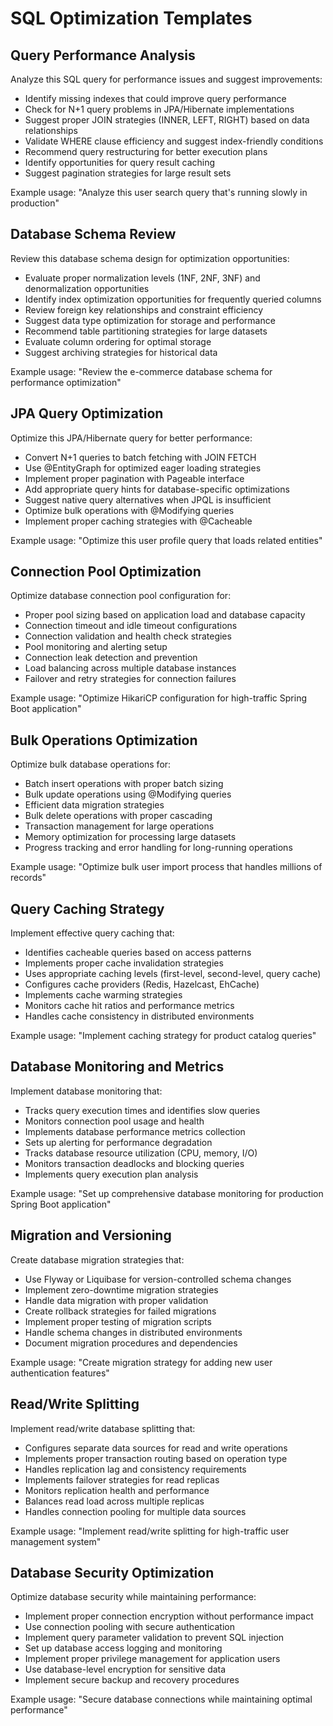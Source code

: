 # SQL Optimization Templates

## Query Performance Analysis
Analyze this SQL query for performance issues and suggest improvements:
- Identify missing indexes that could improve query performance
- Check for N+1 query problems in JPA/Hibernate implementations
- Suggest proper JOIN strategies (INNER, LEFT, RIGHT) based on data relationships
- Validate WHERE clause efficiency and suggest index-friendly conditions
- Recommend query restructuring for better execution plans
- Identify opportunities for query result caching
- Suggest pagination strategies for large result sets

Example usage: "Analyze this user search query that's running slowly in production"

## Database Schema Review
Review this database schema design for optimization opportunities:
- Evaluate proper normalization levels (1NF, 2NF, 3NF) and denormalization opportunities
- Identify index optimization opportunities for frequently queried columns
- Review foreign key relationships and constraint efficiency
- Suggest data type optimization for storage and performance
- Recommend table partitioning strategies for large datasets
- Evaluate column ordering for optimal storage
- Suggest archiving strategies for historical data

Example usage: "Review the e-commerce database schema for performance optimization"

## JPA Query Optimization
Optimize this JPA/Hibernate query for better performance:
- Convert N+1 queries to batch fetching with JOIN FETCH
- Use @EntityGraph for optimized eager loading strategies
- Implement proper pagination with Pageable interface
- Add appropriate query hints for database-specific optimizations
- Suggest native query alternatives when JPQL is insufficient
- Optimize bulk operations with @Modifying queries
- Implement proper caching strategies with @Cacheable

Example usage: "Optimize this user profile query that loads related entities"

## Connection Pool Optimization
Optimize database connection pool configuration for:
- Proper pool sizing based on application load and database capacity
- Connection timeout and idle timeout configurations
- Connection validation and health check strategies
- Pool monitoring and alerting setup
- Connection leak detection and prevention
- Load balancing across multiple database instances
- Failover and retry strategies for connection failures

Example usage: "Optimize HikariCP configuration for high-traffic Spring Boot application"

## Bulk Operations Optimization
Optimize bulk database operations for:
- Batch insert operations with proper batch sizing
- Bulk update operations using @Modifying queries
- Efficient data migration strategies
- Bulk delete operations with proper cascading
- Transaction management for large operations
- Memory optimization for processing large datasets
- Progress tracking and error handling for long-running operations

Example usage: "Optimize bulk user import process that handles millions of records"

## Query Caching Strategy
Implement effective query caching that:
- Identifies cacheable queries based on access patterns
- Implements proper cache invalidation strategies
- Uses appropriate caching levels (first-level, second-level, query cache)
- Configures cache providers (Redis, Hazelcast, EhCache)
- Implements cache warming strategies
- Monitors cache hit ratios and performance metrics
- Handles cache consistency in distributed environments

Example usage: "Implement caching strategy for product catalog queries"

## Database Monitoring and Metrics
Implement database monitoring that:
- Tracks query execution times and identifies slow queries
- Monitors connection pool usage and health
- Implements database performance metrics collection
- Sets up alerting for performance degradation
- Tracks database resource utilization (CPU, memory, I/O)
- Monitors transaction deadlocks and blocking queries
- Implements query execution plan analysis

Example usage: "Set up comprehensive database monitoring for production Spring Boot application"

## Migration and Versioning
Create database migration strategies that:
- Use Flyway or Liquibase for version-controlled schema changes
- Implement zero-downtime migration strategies
- Handle data migration with proper validation
- Create rollback strategies for failed migrations
- Implement proper testing of migration scripts
- Handle schema changes in distributed environments
- Document migration procedures and dependencies

Example usage: "Create migration strategy for adding new user authentication features"

## Read/Write Splitting
Implement read/write database splitting that:
- Configures separate data sources for read and write operations
- Implements proper transaction routing based on operation type
- Handles replication lag and consistency requirements
- Implements failover strategies for read replicas
- Monitors replication health and performance
- Balances read load across multiple replicas
- Handles connection pooling for multiple data sources

Example usage: "Implement read/write splitting for high-traffic user management system"

## Database Security Optimization
Optimize database security while maintaining performance:
- Implement proper connection encryption without performance impact
- Use connection pooling with secure authentication
- Implement query parameter validation to prevent SQL injection
- Set up database access logging and monitoring
- Implement proper privilege management for application users
- Use database-level encryption for sensitive data
- Implement secure backup and recovery procedures

Example usage: "Secure database connections while maintaining optimal performance"